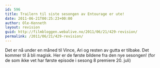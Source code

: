 ```yaml
---
id: 596
title: Trailern til siste sesongen av Entourage er ute!
date: 2011-06-21T00:25:23+00:00
author: Ole-Kenneth
layout: revision
guid: http://filmbloggen.webalive.no/2011/06/21/429-revision/
permalink: /2011/06/21/429-revision/
---
```

Det er nå under en måned til Vince, Ari og resten av gutta er tilbake. Det kommer til å bli magisk. Her er de første bildene fra den nye sesongen! (for de som ikke vet har første episode i sesong 8 premiere 20. juli)

<div class="video-shortcode">
</div>